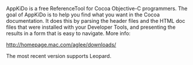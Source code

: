 AppKiDo is a free ReferenceTool for Cocoa Objective-C programmers.  The goal of AppKiDo is to help you find what you want in the Cocoa documentation.  It does this by parsing the header files and the HTML doc files that were installed with your Developer Tools, and presenting the results in a form that is easy to navigate.  More info:

http://homepage.mac.com/aglee/downloads/

The most recent version supports Leopard.
